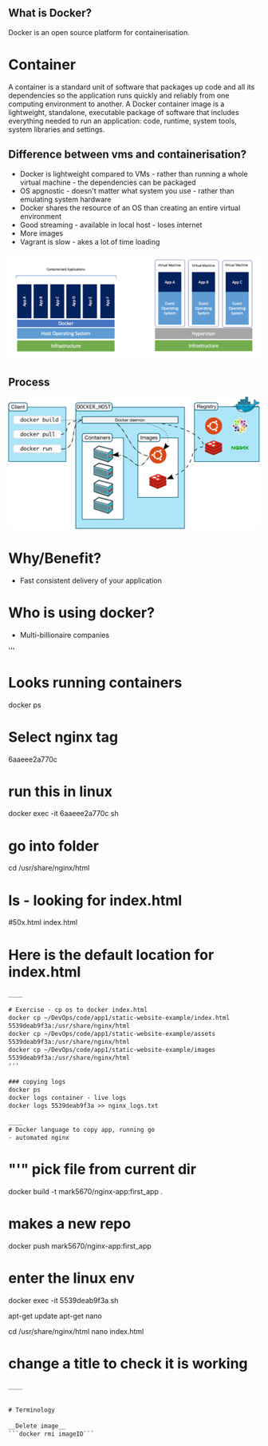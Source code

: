 ## What is Docker?
Docker is an open source platform for containerisation.

# Container
A container is a standard unit of software that packages up code and all its dependencies so the application runs quickly and reliably from one computing environment to another. A Docker container image 
is a lightweight, standalone, executable package of software that includes everything needed to run an application: code, runtime, system tools, system libraries and settings.



## Difference between vms and containerisation?
- Docker is lightweight compared to VMs - rather than running a whole virtual machine - the dependencies can be packaged
- OS apgnostic - doesn't matter what system you use - rather than emulating system hardware
- Docker shares the resource of an OS than creating an entire virtual environment
- Good streaming - available in local host - loses internet 
- More images
- Vagrant is slow - akes a lot of time loading

![vms and docker](images/vms_docker.png)

## Process
![docker process](images/docker_process.svg)

# Why/Benefit?
- Fast consistent delivery of your application 


# Who is using docker?
- Multi-billionaire companies 

'''
# Looks running containers 
docker ps 

# Select nginx tag
6aaeee2a770c 

# run this in linux 
docker exec -it 6aaeee2a770c sh

# go into folder
 cd /usr/share/nginx/html

# ls - looking for index.html 
#50x.html index.html
# Here is the default location for index.html
```
____

# Exercise - cp os to docker index.html
docker cp ~/DevOps/code/app1/static-website-example/index.html 5539deab9f3a:/usr/share/nginx/html
docker cp ~/DevOps/code/app1/static-website-example/assets 5539deab9f3a:/usr/share/nginx/html
docker cp ~/DevOps/code/app1/static-website-example/images 5539deab9f3a:/usr/share/nginx/html
'''
 
### copying logs
docker ps
docker logs container - live logs
docker logs 5539deab9f3a >> nginx_logs.txt

____
# Docker language to copy app, running go
- automated nginx 
```
# "'" pick file from current dir 
docker build -t mark5670/nginx-app:first_app .

# makes a new repo 
docker push mark5670/nginx-app:first_app 

# enter the linux env
docker exec -it 5539deab9f3a sh

apt-get update 
apt-get nano

cd /usr/share/nginx/html
nano index.html 
# change a title to check it is working
```
____


# Terminology 

__Delete image__
```docker rmi imageID```
